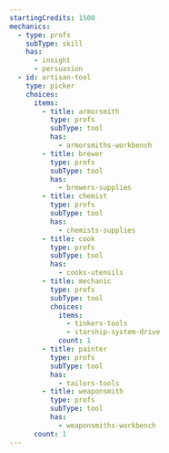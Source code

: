 ```yaml
---
startingCredits: 1500
mechanics:
  - type: profs
    subType: skill
    has:
      - insight
      - persuasion
  - id: artisan-tool
    type: picker
    choices:
      items:
        - title: armorsmith
          type: profs
          subType: tool
          has:
            - armorsmiths-workbench
        - title: brewer
          type: profs
          subType: tool
          has:
            - brewers-supplies
        - title: chemist
          type: profs
          subType: tool
          has:
            - chemists-supplies
        - title: cook
          type: profs
          subType: tool
          has:
            - cooks-utensils
        - title: mechanic
          type: profs
          subType: tool
          choices:
            items:
              - tinkers-tools
              - starship-system-drive
            count: 1
        - title: painter
          type: profs
          subType: tool
          has:
            - tailors-tools
        - title: weaponsmith
          type: profs
          subType: tool
          has:
            - weaponsmiths-workbench
      count: 1
---
```

